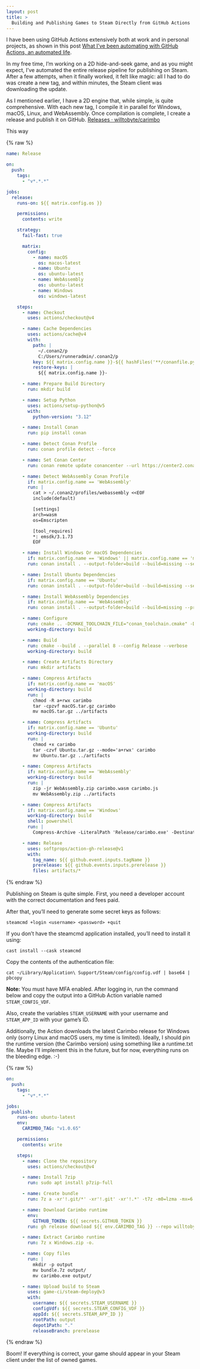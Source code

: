 ```yaml
---
layout: post
title: >
  Building and Publishing Games to Steam Directly from GitHub Actions
---
```


I have been using GitHub Actions extensively both at work and in personal projects, as shown in this post [What I’ve been automating with GitHub Actions, an automated life](https://nullonerror.org/2023/11/01/what-i-ve-been-automating-with-github-actions-an-automated-life/).

In my free time, I’m working on a 2D hide-and-seek game, and as you might expect, I’ve automated the entire release pipeline for publishing on Steam. After a few attempts, when it finally worked, it felt like magic: all I had to do was create a new tag, and within minutes, the Steam client was downloading the update.

As I mentioned earlier, I have a 2D engine that, while simple, is quite comprehensive. With each new tag, I compile it in parallel for Windows, macOS, Linux, and WebAssembly. Once compilation is complete, I create a release and publish it on GitHub. [Releases · willtobyte/carimbo](https://github.com/willtobyte/carimbo/releases)

This way

{% raw %}

```yaml
name: Release

on:
  push:
    tags:
      - "v*.*.*"

jobs:
  release:
    runs-on: ${{ matrix.config.os }}

    permissions:
      contents: write

    strategy:
      fail-fast: true

      matrix:
        config:
          - name: macOS
            os: macos-latest
          - name: Ubuntu
            os: ubuntu-latest
          - name: WebAssembly
            os: ubuntu-latest
          - name: Windows
            os: windows-latest

    steps:
      - name: Checkout
        uses: actions/checkout@v4

      - name: Cache Dependencies
        uses: actions/cache@v4
        with:
          path: |
            ~/.conan2/p
            C:/Users/runneradmin/.conan2/p
          key: ${{ matrix.config.name }}-${{ hashFiles('**/conanfile.py') }}
          restore-keys: |
            ${{ matrix.config.name }}-

      - name: Prepare Build Directory
        run: mkdir build

      - name: Setup Python
        uses: actions/setup-python@v5
        with:
          python-version: "3.12"

      - name: Install Conan
        run: pip install conan

      - name: Detect Conan Profile
        run: conan profile detect --force

      - name: Set Conan Center
        run: conan remote update conancenter --url https://center2.conan.io

      - name: Detect WebAssembly Conan Profile
        if: matrix.config.name == 'WebAssembly'
        run: |
          cat > ~/.conan2/profiles/webassembly <<EOF
          include(default)

          [settings]
          arch=wasm
          os=Emscripten

          [tool_requires]
          *: emsdk/3.1.73
          EOF

      - name: Install Windows Or macOS Dependencies
        if: matrix.config.name == 'Windows' || matrix.config.name == 'macOS'
        run: conan install . --output-folder=build --build=missing --settings compiler.cppstd=20 --settings build_type=Release

      - name: Install Ubuntu Dependencies
        if: matrix.config.name == 'Ubuntu'
        run: conan install . --output-folder=build --build=missing --settings compiler.cppstd=20 --settings build_type=Release --conf "tools.system.package_manager:mode=install" --conf "tools.system.package_manager:sudo=True"

      - name: Install WebAssembly Dependencies
        if: matrix.config.name == 'WebAssembly'
        run: conan install . --output-folder=build --build=missing --profile=webassembly --settings compiler.cppstd=20 --settings build_type=Release

      - name: Configure
        run: cmake .. -DCMAKE_TOOLCHAIN_FILE="conan_toolchain.cmake" -DCMAKE_BUILD_TYPE=Release
        working-directory: build

      - name: Build
        run: cmake --build . --parallel 8 --config Release --verbose
        working-directory: build

      - name: Create Artifacts Directory
        run: mkdir artifacts

      - name: Compress Artifacts
        if: matrix.config.name == 'macOS'
        working-directory: build
        run: |
          chmod -R a+rwx carimbo
          tar -cpzvf macOS.tar.gz carimbo
          mv macOS.tar.gz ../artifacts

      - name: Compress Artifacts
        if: matrix.config.name == 'Ubuntu'
        working-directory: build
        run: |
          chmod +x carimbo
          tar -czvf Ubuntu.tar.gz --mode='a+rwx' carimbo
          mv Ubuntu.tar.gz ../artifacts

      - name: Compress Artifacts
        if: matrix.config.name == 'WebAssembly'
        working-directory: build
        run: |
          zip -jr WebAssembly.zip carimbo.wasm carimbo.js
          mv WebAssembly.zip ../artifacts

      - name: Compress Artifacts
        if: matrix.config.name == 'Windows'
        working-directory: build
        shell: powershell
        run: |
          Compress-Archive -LiteralPath 'Release/carimbo.exe' -DestinationPath "../artifacts/Windows.zip"

      - name: Release
        uses: softprops/action-gh-release@v1
        with:
          tag_name: ${{ github.event.inputs.tagName }}
          prerelease: ${{ github.events.inputs.prerelease }}
          files: artifacts/*
```

{% endraw %}

Publishing on Steam is quite simple. First, you need a developer account with the correct documentation and fees paid.

After that, you’ll need to generate some secret keys as follows:

```shell
steamcmd +login <username> <password> +quit
```

If you don’t have the steamcmd application installed, you’ll need to install it using:

```shell
cast install --cask steamcmd
```

Copy the contents of the authentication file:

```shell
cat ~/Library/Application\ Support/Steam/config/config.vdf | base64 | pbcopy
```

**Note:** You must have MFA enabled. After logging in, run the command below and copy the output into a GitHub Action variable named `STEAM_CONFIG_VDF`.

Also, create the variables `STEAM_USERNAME` with your username and `STEAM_APP_ID` with your game’s ID.

Additionally, the Action downloads the latest Carimbo release for Windows only (sorry Linux and macOS users, my time is limited). Ideally, I should pin the runtime version (the Carimbo version) using something like a runtime.txt file. Maybe I’ll implement this in the future, but for now, everything runs on the bleeding edge. :-)

{% raw %}

```yaml
on:
  push:
    tags:
      - "v*.*.*"

jobs:
  publish:
    runs-on: ubuntu-latest
    env:
      CARIMBO_TAG: "v1.0.65"

    permissions:
      contents: write

    steps:
      - name: Clone the repository
        uses: actions/checkout@v4

      - name: Install 7zip
        run: sudo apt install p7zip-full

      - name: Create bundle
        run: 7z a -xr'!.git/*' -xr'!.git' -xr'!.*' -t7z -m0=lzma -mx=6 -mfb=64 -md=32m -ms=on bundle.7z .

      - name: Download Carimbo runtime
        env:
          GITHUB_TOKEN: ${{ secrets.GITHUB_TOKEN }}
        run: gh release download ${{ env.CARIMBO_TAG }} --repo willtobyte/carimbo --pattern "Windows.zip"

      - name: Extract Carimbo runtime
        run: 7z x Windows.zip -o.

      - name: Copy files
        run: |
          mkdir -p output
          mv bundle.7z output/
          mv carimbo.exe output/

      - name: Upload build to Steam
        uses: game-ci/steam-deploy@v3
        with:
          username: ${{ secrets.STEAM_USERNAME }}
          configVdf: ${{ secrets.STEAM_CONFIG_VDF }}
          appId: ${{ secrets.STEAM_APP_ID }}
          rootPath: output
          depot1Path: "."
          releaseBranch: prerelease
```

{% endraw %}

Boom! If everything is correct, your game should appear in your Steam client under the list of owned games.
